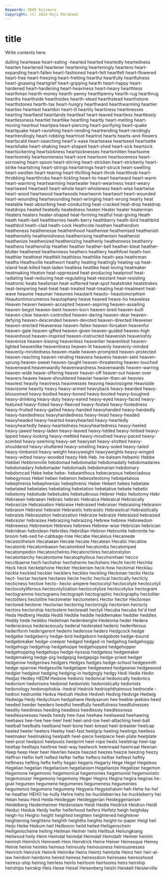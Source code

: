 ```yaml
---
Keywords: 3849 kojimura
Copyright: (C) 2024 Koji Murakami
---
```


# title

Write contents here.



dulling heartease heart-eating -hearted hearted heartedly heartedness hearten
heartened heartener heartening hearteningly heartens heart-expanding heart-fallen heart-fashioned heart-felt heartfelt
heart-flowered heart-free heart-freezing heart-fretting heartful heartfully heartfulness heart-gnawing heartgrief heart-gripping
hearth heart-happy heart-hardened heart-hardening heart-heaviness heart-heavy hearthless hearthman hearth-money hearth-penny
hearthpenny hearth-rug hearthrug hearths hearthside hearthsides hearth-stead hearthstead hearthstone hearthstones
hearth-tax heart-hungry hearthward hearthwarming heartier hearties heartiest heartikin heart-ill heartily
heartiness heartinesses hearting heartland heartlands heartleaf heart-leaved heartless heartlessly heartlessness
heartlet heartlike heartling heartly heart-melting heart-moving heartnut heartpea heart-piercing heart-purifying
heart-quake heartquake heart-ravishing heart-rending heartrending heart-rendingly heartrendingly heart-robbing heartroot heartrot
hearts hearts-and-flowers heartscald heart-searching heart's-ease heartsease heartseed heartsette heartshake heart-shaking
heart-shaped heart-shed heart-sick heartsick heartsickening heartsickness heartsicknesses heartsmitten heartsome heartsomely
heartsomeness heart-sore heartsore heartsoreness heart-sorrowing heart-spoon heart-stirring heart-stricken heart-strickenly heart-strike
heartstring heart-strings heartstrings heart-struck heart-swelling heart-swollen heart-tearing heart-thrilling heart-throb heartthrob
heart-throbbing heartthrobs heart-tickling heart-to-heart heartward heart-warm heart-warming heartwarming heartwater heart-weariness
heart-weary heartweed Heartwell heart-whole heart-wholeness heart-wise heartwise heart-wood heartwood heartwoods
heartworm heartwort heart-wounded heart-wounding heartwounding heart-wringing heart-wrung hearty heat heatable
heat-absorbing heat-conducting heat-cracked heat-drop heatdrop heatdrops heated heatedly heatedness heaten
Heater heater heaterman Heaters heaters heater-shaped heat-forming heatful heat-giving Heath
heath heath-bell heathberries heath-berry heathberry heath-bird heathbird heathbrd heath-clad heath-cock
Heathcote heathen heathendom heatheness heathenesse heathenhood heathenise heathenised heathenish heathenishly
heathenishness heathenising heathenism heathenist heathenize heathenized heathenizing heathenly heathenness heathenry
heathens heathenship Heather heather heather-bell heather-bleat heather-blutter heathered heatheriness heathers
heathery heathfowl heath-hen heathier heathiest Heathkit heathless heathlike heath-pea heathrman
heaths Heathsville heathwort heathy heating heatingly heating-up heat-island heat-killed heat-laden
heatless heatlike heat-loving heatmaker heatmaking Heaton heat-oppressed heat-producing heatproof heat-radiating
heat-reducing heat-regulating heat-resistant heat-resisting heatronic heats heatsman heat-softened heat-spot heatstroke
heatstrokes heat-tempering heat-treat heat-treated heat-treating heat-treatment heat-wave heaume heaumer heaumes
heautarit heauto- heautomorphism Heautontimorumenos heautophany heave heaved heave-ho heaveless Heaven
heaven heaven-accepted heaven-aspiring heaven-assailing heaven-begot heaven-bent heaven-born heaven-bred heaven-built heaven-clear
heaven-controlled heaven-daring heaven-dear heaven-defying heaven-descended heaven-devoted heaven-directed Heavener heaven-erected Heavenese
heaven-fallen heaven-forsaken heavenful heaven-gate heaven-gifted heaven-given heaven-guided heaven-high heavenhood heaven-inspired
heaven-instructed heavenish heavenishly heavenize heaven-kissing heavenless heavenlier heavenliest heaven-lighted heavenlike
heavenliness heaven-lit heavenly heavenly-minded heavenly-mindedness heaven-made heaven-prompted heaven-protected heaven-reaching heaven-rending
Heavens heavens heaven-sent heaven-sprung heaven-sweet heaven-taught heaven-threatening heaven-touched heavenward heavenwardly
heavenwardness heavenwards heaven-warring heaven-wide heave-offering heaver heaver-off heaver-out heaver-over heavers
heaves heave-shouldered heavier heavier-than-air heavies heaviest heavily heaviness heavinesses heaving
heavinsogme Heaviside heavisome heavity heavy heavy-armed heavyback heavy-bearded heavy-blossomed heavy-bodied
heavy-boned heavy-booted heavy-boughed heavy-drinking heavy-duty heavy-eared heavy-eyed heavy-faced heavy-featured heavy-fisted
heavy-fleeced heavy-footed heavy-footedness heavy-fruited heavy-gaited heavy-handed heavyhanded heavy-handedly heavy-handedness heavyhandedness
heavy-head heavy-headed heavyheaded heavy-hearted heavyhearted heavy-heartedly heavyheartedly heavy-heartedness heavyheartedness heavy-heeled
heavy-jawed heavy-laden heavy-leaved heavy-lidded heavy-limbed heavy-lipped heavy-looking heavy-mettled heavy-mouthed heavy-paced
heavy-scented heavy-seeming heavy-set heavyset heavy-shotted heavy-shouldered heavy-shuttered heavy-smelling heavy-soled heavy-tailed
heavy-timbered heavy-weight heavyweight heavyweights heavy-winged heavy-witted heavy-wooded heazy Heb Heb.
he-balsam hebamic Hebbe Hebbel Hebbronville hebdomad hebdomadal hebdomadally hebdomadaries hebdomadary
hebdomader hebdomads hebdomarian hebdomary hebdomcad Hebe hebe hebe- hebeanthous hebecarpous
hebecladous hebegynous Hebel heben hebenon hebeosteotomy hebepetalous hebephrenia hebephreniac hebephrenic
Heber Hebert hebes hebetate hebetated hebetates hebetating hebetation hebetative hebete
hebetic hebetomy hebetude hebetudes hebetudinous Hebner Hebo hebotomy Hebr Hebraean
hebraean Hebraic hebraic Hebraica Hebraical Hebraically Hebraicize Hebraisation Hebraise Hebraised
Hebraiser Hebraising Hebraism hebraism Hebraist hebraist Hebraistic hebraistic Hebraistical Hebraistically
hebraists Hebraization hebraization Hebraize hebraize Hebraized hebraized Hebraizer hebraizes Hebraizing
hebraizing Hebrew hebrew Hebrewdom Hebrewess Hebrewism Hebrews hebrews Hebrew-wise Hebrician
hebrician Hebridean hebridean Hebrides Hebridian Hebron Hebronite hebronite he-broom heb-sed
he-cabbage-tree Hecabe Hecaleius Hecamede hecastotheism Hecataean Hecate hecate Hecatean Hecatic
Hecatine hecatomb Hecatombaeon hecatombed hecatombs hecatomped hecatompedon Hecatoncheires Hecatonchires hecatonstylon
hecatontarchy hecatontome hecatophyllous hecchsmhaer hecco hecctkaerre hech hechsher hechsherim hechshers
Hecht hecht Hechtia Heck heck heckelphone Hecker Heckerism heck-how heckimal
Hecklau heckle heckled heckler hecklers heckles heckling Heckman hecks Hecla
hect- hectar hectare hectares hecte hectic hectical hectically hecticly hecticness
hective hecto- hecto-ampere hectocotyl hectocotyle hectocotyli hectocotyliferous hectocotylization hectocotylize hectocotylus
hectogram hectogramme hectograms hectograph hectographic hectography hectoliter hectoliters hectolitre hectometer
hectometers Hector hector Hectorean hectored hectorer Hectorian hectoring hectoringly hectorism
hectorly hectors hectorship hectostere hectowatt hectyli Hecuba hecuba he'd hed
Heda Hedberg Hedda Heddi Heddie heddle heddlemaker heddler heddles Heddy
hede hedebo Hedelman hedenbergite Hedeoma heder Hedera hederaceous hederaceously hederal
hederated hederic hederiferous hederiform hederigerent hederin hederose heders Hedgcock hedge
hedgebe hedgeberry hedge-bird hedgeborn hedgebote hedge-bound hedgebreaker hedge-creeper hedged hedged-in
hedgehog hedgehoggy hedgehogs hedgehop hedgehoppe hedgehopped hedgehopper hedgehopping hedgehops hedge-hyssop
hedgeless hedgemaker hedgemaking hedge-pig hedgepig hedgepigs hedge-priest hedger hedgerow hedgerows
hedgers Hedges hedges hedge-school hedgesmith hedge-sparrow Hedgesville hedgetaper hedgeweed hedgewise
hedgewood hedgier hedgiest hedging hedging-in hedgingly hedgy Hedi Hedie Hedin
Hedjaz Hedley HEDM Hedone hedonic hedonical hedonically hedonics hedonism hedonisms
hedonist hedonistic hedonistically hedonists hedonology hedonophobia -hedral Hedrick hedriophthalmous hedrocele
-hedron hedrumite Hedva Hedvah Hedve Hedveh Hedvig Hedvige Hedwig Hedwiga
Hedy Hedychium hedyphane Hedysarum hee heebie-jeebies heed heeded heeder heeders
heedful heedfully heedfulness heedfulnesses heedily heediness heeding heedless heedlessly heedlessness
heedlessnesses heeds heedy hee-haw heehaw heehawed heehawing heehaws hee-hee hee-hee!
heel heel-and-toe heel-attaching heel-ball heelball heelballs heelband heel-bone heel-breast heel-breaster
heelcap heeled heeler heelers Heeley heel-fast heelgrip heeling heelings heelless
heelmaker heelmaking heelpath heel-piece heelpiece heel-plate heelplate heel-post heelpost heelposts
heelprint heel-rope heels heelstrap heel-tap heeltap heeltaps heeltree heel-way heelwork
heemraad heemraat Heenan Heep heep Heer heer Heerlen heeze heezed
heezes heezie heezing heezy Heffron Heflin heft hefted Hefter hefter
hefters heftier heftiest heftily heftiness hefting hefts hefty hegari hegaris
Hegarty Hege Hegel Hegeleos Hegelian hegelian Hegelianism hegelianism Hegelianize Hegelizer
hegemon Hegemone hegemonic hegemonical hegemonies hegemonist hegemonistic hegemonizer Hegemony hegemony
Heger Hegins Hegira hegira hegiras he-goat hegumen hegumene hegumenes hegumeness
hegumenies hegumenos hegumens hegumeny Hegyera Hegyeshalom heh Hehe he-he! he-heather
HEHO he-holly Hehre hehs he-huckleberries he-huckleberry hei Heian heiau Heid
Heida Heidegger Heideggerian Heideggerianism Heidelberg Heidenheimer Heidenstam Heidi Heidie Heidrick
Heidrun Heidt Heiduc Heiduk Heidy heifer heiferhood heifers Heifetz heigh
heighday heigh-ho Heigho height heighted heighten heightened heightener heightening heightens
heighth heighths heights height-to-paper Heigl heii Heijo Heike Heikum heil
Heilbronn heild heiled Heiligenschein Heiligenscheine heiling Heilman Heilner heils Heiltsuk
Heilungkiang Heilwood heily Heim Heimdal heimdal Heimdall Heimdallr Heimer heimin
heimish Heimlich Heimweh Hein Heindrick Heine Heiner Heinesque Heiney Heinie
heinie heinies heinous heinously heinousness heinousnesses Heinrich Heinrick Heinrik Heinrike
Heins Heintz heintzite Heinz heir heir-at-law heirdom heirdoms heired heiress
heiressdom heiresses heiresshood heiress-ship heiring heirless heirlo heirloom heirlooms heirs
heirship heirships heirskip Heis Heise Heisel Heisenberg heishi Heiskell Heislerville
